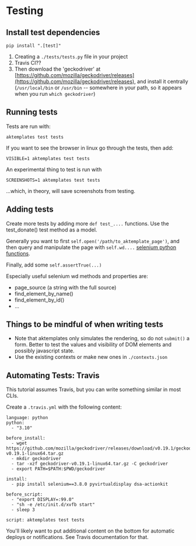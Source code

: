 # Testing

## Install test dependencies

```
pip install ".[test]"
```

1. Creating a `./tests/tests.py` file in your project
2. Travis CI??
2. Then download the 'geckodriver' at [https://github.com/mozilla/geckodriver/releases](https://github.com/mozilla/geckodriver/releases), and install it centrally (`/usr/local/bin` or `/usr/bin` -- somewhere in your path, so it appears when you run `which geckodriver`)


## Running tests

Tests are run with:

```
aktemplates test tests
```

If you want to see the browser in linux go through the tests, then add:

```
VISIBLE=1 aktemplates test tests
```

An experimental thing to test is run with

```
SCREENSHOTS=1 aktemplates test tests
```

...which, in theory, will save screenshots from testing.


## Adding tests

Create more tests by adding more `def test_....` functions. Use the test_donate() test method as a model.

Generally you want to first `self.open('/path/to_aktemplate_page')`, and then query and manipulate the page with `self.wd....` [selenium python functions](https://selenium-python.readthedocs.io/getting-started.html).

Finally, add some `self.assertTrue(...)`

Especially useful selenium wd methods and properties are:

* page_source (a string with the full source)
* find_element_by_name()
* find_element_by_id()
* ...

## Things to be mindful of when writing tests

* Note that aktemplates only simulates the rendering, so do not `submit()` a form.  Better to test the values and visibility of DOM elements and possibly javascript state.
* Use the existing contexts or make new ones in `./contexts.json`


## Automating Tests: Travis

This tutorial assumes Travis, but you can write something similar in most CLIs.

Create a `.travis.yml` with the following content:

```
language: python
python:
  - "3.10"

before_install:
  - wget https://github.com/mozilla/geckodriver/releases/download/v0.19.1/geckodriver-v0.19.1-linux64.tar.gz
  - mkdir geckodriver
  - tar -xzf geckodriver-v0.19.1-linux64.tar.gz -C geckodriver
  - export PATH=$PATH:$PWD/geckodriver

install:
  - pip install selenium==3.8.0 pyvirtualdisplay dsa-actionkit

before_script:
  - "export DISPLAY=:99.0"
  - "sh -e /etc/init.d/xvfb start"
  - sleep 3

script: aktemplates test tests
```

You'll likely want to put additional content on the bottom for automatic deploys or notifications.
See Travis documentation for that.
